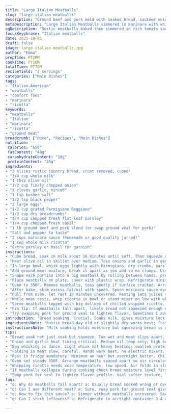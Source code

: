 ```yaml
---
title: "Large Italian Meatballs"
slug: "large-italian-meatballs"
description: "Ground beef and pork meld with soaked bread, sautéed onion and garlic tossed with fresh herbs and Parmigiano. Baked gently then simmered in tomato sauce. Whipped ricotta topping adds contrast. Chilling firms meatballs so they don’t fall apart in the pan. Flavor develops slowly; textures play off one another. Oven temp and internal heat matter here, aiming for juicy but cooked through. Parsley or basil toss for freshness. Variations with veal instead of pork, or adding fennel pollen for anise undertones work well. A sink test on bread keeps moisture in balance; don’t overmix or meat toughens. Baking before sauce keeps shape and crust forms. Real Italian soul, not rushed, but forgiving."
metaDescription: "Large Italian Meatballs simmered in marinara with whipped ricotta topping. Ground beef and pork meld with fresh herbs, rustic bread soaked for moisture lock."
ogDescription: "Rustic meatballs baked then simmered in rich tomato sauce. Whipped ricotta topping cools texture. Fresh herbs, soaked bread, slow flavor build in every bite."
focusKeyphrase: "Italian meatballs"
date: 2025-10-05
draft: false
image: large-italian-meatballs.jpg
author: "Emma"
prepTime: PT20M
cookTime: PT50M
totalTime: PT70M
recipeYield: "3 servings"
categories: ["Main Dishes"]
tags:
- "Italian-American"
- "meatballs"
- "comfort food"
- "marinara"
- "ricotta"
keywords:
- "meatballs"
- "Italian"
- "marinara"
- "ricotta"
- "ground meat"
breadcrumb: ["Home", "Recipes", "Main Dishes"]
nutrition: 
 calories: "650"
 fatContent: "40g"
 carbohydrateContent: "18g"
 proteinContent: "45g"
ingredients:
- "3 slices rustic country bread, crust removed, cubed"
- "3/4 cup whole milk"
- "1 tbsp olive oil"
- "1/2 cup finely chopped onion"
- "3 cloves garlic, minced"
- "1 tsp kosher salt"
- "1/2 tsp black pepper"
- "2 large eggs"
- "1/2 cup grated Parmigiano Reggiano"
- "1/3 cup dry breadcrumbs"
- "1/4 cup chopped fresh flat-leaf parsley"
- "1/4 cup chopped fresh basil"
- "1 lb ground beef and pork blend (or swap ground veal for pork)"
- "Salt and pepper to taste"
- "2 cups marinara sauce (homemade or good quality jarred)"
- "1 cup whole milk ricotta"
- "Extra parsley or basil for garnish"
instructions:
- "Cube bread, soak in milk about 10 minutes until soft. Then squeeze out excess milk well but keep the soaked bread; need moisture, not soggy mush."
- "Heat olive oil in skillet over medium. Toss onions and garlic in gently. Stir salt and pepper in, cook until onions turn translucent and smell sweet, about 3-4 minutes. Remove from heat immediately to avoid bitterness. Let cool slightly."
- "In large bowl, whisk eggs lightly with Parmigiano, dry crumbs, parsley, basil. Add bread and cooled onion mixture. It thickens to a sticky paste."
- "Add ground meat mixture, break it apart as you add so no clumps. Use your hands, fold gently but completely. Overworking toughens protein. Form large ball. Divide into three equal portions."
- "Shape each portion into a big meatball by rolling between hands, press gently to compact. Should be firm but springy. If too wet, dust lightly with crumbs but avoid drying."
- "Place meatballs on plate, cover with plastic wrap. Refrigerate minimum 1 hour, can do overnight. Rest lets flavors meld, meat firms, prevents crumbling during cooking."
- "Oven to 350F. Remove meatballs, toss gently if surface cracked. Arrange in cast iron or ovenproof dish, 2 inches apart so heat circulates. Bake about 30 minutes. Look for browned edges; meat starts firming up but not dry."
- "After bake, skim excess fat/oil with spoon. Spoon marinara sauce over meatballs liberally. Return to oven simmering gently with sauce for another 30 minutes or until internal temp hits 140F. Sauce thickens slightly on edges, aroma is rich tomato-herb."
- "Pull from oven, let rest 10 minutes uncovered. Resting lets juices redistribute, meatballs hold shape when cut."
- "While meat rests, whip ricotta in bowl or stand mixer on low with whisk attachment until it’s fluffy and smooth, air incorporated. Gives creaminess and light texture contrast."
- "Serve meatballs topped with big dollops of chilled whipped ricotta. Sprinkle fresh parsley or basil on top for snap and color. Great as main with crusty bread or spooned over pasta."
- "Pro tip: If meatballs fall apart, likely bread not squeezed enough or meat too wet. If sauce too thin, simmer longer uncovered before returning meatballs in. Work quickly once eggs added to avoid tough texture."
- "Try swapping pork for ground veal to lighten flavor. Sometimes I add a pinch of fennel pollen or red pepper flakes for a subtle heat and aroma kick."
introduction: "Bread soaking. Crucial. Soaks milk, gives moisture lock-in, no dry crumb disaster. Onion and garlic saute thin but tender, mellow sweetness replaces raw bite. I always tweak salt here; too early or too late changes texture and flavor punch. Eggs bind with cheese and herbs, dry crumbs for a balanced chew. Mixing hands tell story—too much means tough; too little, crumbly mess waiting to happen. Meatballs stacked like balls in my youth. Rest in fridge stiffens shape, patience pays. Oven temp is gentle but firming; I trust sight and touch more than clock. Marinara makes a bath, a slow bubble to finish, tender and tangy. Ricotta whipped cold cuts through richness and anchors freshness. No rushing. Just watching, smelling, feeling. The kitchen fills with warmth and promise."
ingredientsNote: "Rustic bread—day old or slightly dry works best; fresh bread packs in weird fluff, ruins texture. Whole milk is not negotiable; fat carries flavor, tenderness. Olive oil medium heat is key for onions, garlic, or you risk burning, bitter tones. Parmigiano gives salt and savor, don't shortcut with pregrated—grate fresh for that sharp edge. Dry crumbs are control moisture, don't skip or too wet. Parsley and basil fresh, bright, chopped just coarse enough so they don't disappear in bite. Ground meat should be mix for fat balance; pure beef tends dry fast, pork lifts richness. Swapping veal for pork softens flavor, try with fennel pollen if you dare. Ricotta should be whole milk, skim or part skim tends watery, whips fail to fluff. Marinara can be jarred—good quality is fine but homemade tang prevails here. Salt wisely; start with little and adjust after mixing meat, it's a fine balance. Don't be tempted to overwork; mix by hand folding, no electric mixers."
instructionsNote: "Milk soaking holds moisture but squeezing bread is art; not too watery, no excess draining or you lose richness. Garlic and onions become sweet, not brown; watch closely, stir often. When mixing binder, whisk eggs gently; too vigorous swells proteins leading to rubbery, not tender. Add meat slowly, folding to preserve air and volume. Form meatballs with gentle pressing; tough too often means overhandling. Resting overnight chills fat and proteins, creates a more cohesive ball; skip and risk crumble. Oven baking dries surface slightly and firms up internal proteins; 350F steady heat lets crust form without drying interior. Watch edges brown uniformly. Adding sauce mid-cook finishes via steam and simmer; internal temp key here, use thermometer, 140F is safe, retain moisture. Rest after cooking mandatory for juicy cut. Ricotta whipped cold whips air, smooths fat particles—don’t overwhip or breaks down. Serve immediately with whipped ricotta topping to cool down warm meat, contrast temperature and texture. Excess oil from pan spoons off keeps dish from greasy puddles. If sauce is too thin, simmer without meatballs after final step. Timing is flexible; rely on senses—smell, touch, sight are your best guides in this process."
tips:
- "Bread soak not just soak but squeeze. Too wet and meat slips apart, too dry loses tenderness. I learned to press shield keeps juiciness but no mush. Rustic day-old bread best; fresh bread ruins firm bite. Milk must be whole, fat keeps fat beneath surface. It’s texture control, no compromise."
- "Onion and garlic heat timing critical. Medium oil temp only; high burns quick bitter. Stir often, watch edges turn translucent with aroma shift from sharp to sweet. Remove heat fast or risk lingering burnt flavor. Let cool before mixing or cooks eggs too fast; texture wrecked, rubbery."
- "Egg whisking is dance. Light whisk not heavy beating; swollen proteins toughen inside. Combining Parmigiano and herbs with eggs forms binder. Add dry crumbs after little at a time—too wet and balls collapse, too dry crumb overload kills moisture balance."
- "Folding in meat slow, careful. Hands work best; no electric mixers. Break clumps with fingertips, fold gently to trap air. Overmix crushes meat fiber, tough chew ahead. Form large balls then divide to avoid dense crunch. Some crust after bake seals interior juices."
- "Rest in fridge mandatory. Minimum an hour but overnight better. Chilling firms up exterior fat, proteins settle tension inside. Skipping rest often leads to crumble mess when cooking later. Cold balls handle bake heat without falling apart or shrinking too much."
- "Oven set steady 350F. Arrange meatballs spaced apart so air circulates heat evenly. Watch for browned edges not dark spots. Bake 30 min then skim fat off pan to avoid greasy sauce. Sauce finish cooks gently, steams meatballs internally, locks flavor without drying."
- "Whipping ricotta needs cold temperature, low speed. Air folds in slow to keep fluff, don’t whip hard or it breaks down into grainy. Texture contrast critical here; cold ricotta temp drops the warm meatball bite, makes dish multidimensional in mouthfeel."
- "If meatballs collapse during cooking check bread moisture level first. Too much milk soaked drains away binding power. Also avoid overmixing protein strands or add a bit more dry crumbs next time. Sauce thinning fixes by simmering uncovered longer before adding balls back in."
- "Swap pork for veal to lighten flavor profile. Veal softer texture, less fat but needs careful handling not to dry. Adding fennel pollen gives subtle anise note but keep it light or it overpowers. Red pepper flakes scattered if wanted some heat, spice balance key here."
faq:
- "q: Why do meatballs fall apart? a: Usually bread soaked wrong or overmix meat. Bread soaked not squeezed enough so water seeps out in cooking. Overworking meat crushes protein, ruins binding. Can fix by adding breadcrumbs or chilling longer before cooking."
- "q: Can I use different meat? a: Sure, swap pork for ground veal gives lighter flavor, less fat. Beef and veal mix different moisture level; veal dries faster so watch bake time. Turkey less fat but needs more binder. Season differently if needed."
- "q: How to fix thin sauce? a: Simmer without meatballs uncovered. Sauce thickens slow. Watch so it doesn’t burn bottom. Add tomato paste for quick thickening if time short. Saucing after bake helps keep control of final consistency."
- "q: Can I store leftovers? a: Refrigerate in airtight container 3-4 days. Reheat gently, microwave or oven with lid to keep moisture. Freeze cooked meatballs in sauce separate or combined. Thaw fully in fridge before reheating slow to avoid drying out."

---
```

